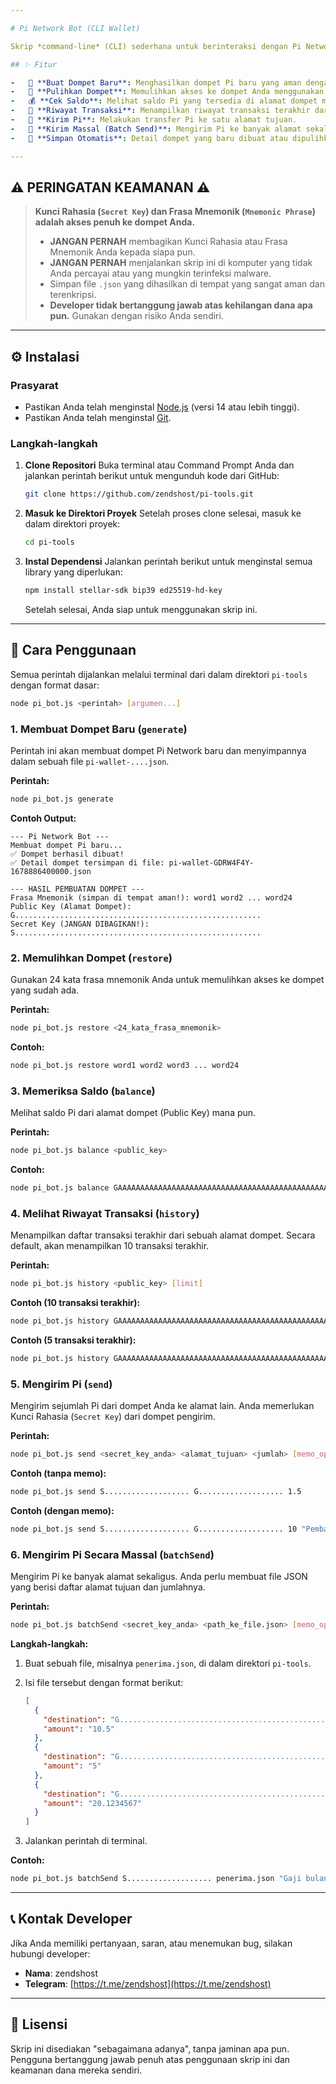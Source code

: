 ```yaml
---

# Pi Network Bot (CLI Wallet)

Skrip *command-line* (CLI) sederhana untuk berinteraksi dengan Pi Network. Skrip ini memungkinkan Anda untuk membuat dompet baru, memulihkan dompet dari frasa mnemonik, memeriksa saldo, melihat riwayat transaksi, dan mengirim koin Pi, termasuk pengiriman massal (*batch send*).

## ✨ Fitur

-   🔐 **Buat Dompet Baru**: Menghasilkan dompet Pi baru yang aman dengan 24 kata frasa mnemonik.
-   🔑 **Pulihkan Dompet**: Memulihkan akses ke dompet Anda menggunakan frasa mnemonik.
-   💰 **Cek Saldo**: Melihat saldo Pi yang tersedia di alamat dompet mana pun.
-   📜 **Riwayat Transaksi**: Menampilkan riwayat transaksi terakhir dari sebuah akun.
-   💸 **Kirim Pi**: Melakukan transfer Pi ke satu alamat tujuan.
-   🚀 **Kirim Massal (Batch Send)**: Mengirim Pi ke banyak alamat sekaligus dalam satu transaksi dari sebuah file JSON.
-   📄 **Simpan Otomatis**: Detail dompet yang baru dibuat atau dipulihkan akan disimpan secara otomatis ke dalam file `.json` untuk referensi.

---
```


## ⚠️ **PERINGATAN KEAMANAN** ⚠️

> **Kunci Rahasia (`Secret Key`) dan Frasa Mnemonik (`Mnemonic Phrase`) adalah akses penuh ke dompet Anda.**
>
> -   **JANGAN PERNAH** membagikan Kunci Rahasia atau Frasa Mnemonik Anda kepada siapa pun.
> -   **JANGAN PERNAH** menjalankan skrip ini di komputer yang tidak Anda percayai atau yang mungkin terinfeksi malware.
> -   Simpan file `.json` yang dihasilkan di tempat yang sangat aman dan terenkripsi.
> -   **Developer tidak bertanggung jawab atas kehilangan dana apa pun.** Gunakan dengan risiko Anda sendiri.

---

## ⚙️ Instalasi

### Prasyarat

-   Pastikan Anda telah menginstal [Node.js](https://nodejs.org/) (versi 14 atau lebih tinggi).
-   Pastikan Anda telah menginstal [Git](https://git-scm.com/).

### Langkah-langkah

1.  **Clone Repositori**
    Buka terminal atau Command Prompt Anda dan jalankan perintah berikut untuk mengunduh kode dari GitHub:
    ```bash
    git clone https://github.com/zendshost/pi-tools.git
    ```

2.  **Masuk ke Direktori Proyek**
    Setelah proses clone selesai, masuk ke dalam direktori proyek:
    ```bash
    cd pi-tools
    ```

3.  **Instal Dependensi**
    Jalankan perintah berikut untuk menginstal semua library yang diperlukan:
    ```bash
    npm install stellar-sdk bip39 ed25519-hd-key
    ```
    Setelah selesai, Anda siap untuk menggunakan skrip ini.

---

## 📖 Cara Penggunaan

Semua perintah dijalankan melalui terminal dari dalam direktori `pi-tools` dengan format dasar:

```bash
node pi_bot.js <perintah> [argumen...]
```

### 1. Membuat Dompet Baru (`generate`)

Perintah ini akan membuat dompet Pi Network baru dan menyimpannya dalam sebuah file `pi-wallet-....json`.

**Perintah:**
```bash
node pi_bot.js generate
```

**Contoh Output:**
```
--- Pi Network Bot ---
Membuat dompet Pi baru...
✅ Dompet berhasil dibuat!
✅ Detail dompet tersimpan di file: pi-wallet-GDRW4F4Y-1678886400000.json

--- HASIL PEMBUATAN DOMPET ---
Frasa Mnemonik (simpan di tempat aman!): word1 word2 ... word24
Public Key (Alamat Dompet): G.......................................................
Secret Key (JANGAN DIBAGIKAN!): S.......................................................
```

### 2. Memulihkan Dompet (`restore`)

Gunakan 24 kata frasa mnemonik Anda untuk memulihkan akses ke dompet yang sudah ada.

**Perintah:**
```bash
node pi_bot.js restore <24_kata_frasa_mnemonik>
```

**Contoh:**
```bash
node pi_bot.js restore word1 word2 word3 ... word24
```

### 3. Memeriksa Saldo (`balance`)

Melihat saldo Pi dari alamat dompet (Public Key) mana pun.

**Perintah:**
```bash
node pi_bot.js balance <public_key>
```

**Contoh:**
```bash
node pi_bot.js balance GAAAAAAAAAAAAAAAAAAAAAAAAAAAAAAAAAAAAAAAAAAAAAAAAAAAAWHF
```

### 4. Melihat Riwayat Transaksi (`history`)

Menampilkan daftar transaksi terakhir dari sebuah alamat dompet. Secara default, akan menampilkan 10 transaksi terakhir.

**Perintah:**
```bash
node pi_bot.js history <public_key> [limit]
```

**Contoh (10 transaksi terakhir):**
```bash
node pi_bot.js history GAAAAAAAAAAAAAAAAAAAAAAAAAAAAAAAAAAAAAAAAAAAAAAAAAAAAWHF
```

**Contoh (5 transaksi terakhir):**
```bash
node pi_bot.js history GAAAAAAAAAAAAAAAAAAAAAAAAAAAAAAAAAAAAAAAAAAAAAAAAAAAAWHF 5
```

### 5. Mengirim Pi (`send`)

Mengirim sejumlah Pi dari dompet Anda ke alamat lain. Anda memerlukan Kunci Rahasia (`Secret Key`) dari dompet pengirim.

**Perintah:**
```bash
node pi_bot.js send <secret_key_anda> <alamat_tujuan> <jumlah> [memo_opsional]
```

**Contoh (tanpa memo):**
```bash
node pi_bot.js send S................... G................... 1.5
```

**Contoh (dengan memo):**
```bash
node pi_bot.js send S................... G................... 10 "Pembayaran untuk barang"
```

### 6. Mengirim Pi Secara Massal (`batchSend`)

Mengirim Pi ke banyak alamat sekaligus. Anda perlu membuat file JSON yang berisi daftar alamat tujuan dan jumlahnya.

**Perintah:**
```bash
node pi_bot.js batchSend <secret_key_anda> <path_ke_file.json> [memo_opsional]
```

**Langkah-langkah:**

1.  Buat sebuah file, misalnya `penerima.json`, di dalam direktori `pi-tools`.
2.  Isi file tersebut dengan format berikut:

    ```json
    [
      {
        "destination": "G.................................................1",
        "amount": "10.5"
      },
      {
        "destination": "G.................................................2",
        "amount": "5"
      },
      {
        "destination": "G.................................................3",
        "amount": "20.1234567"
      }
    ]
    ```

3.  Jalankan perintah di terminal.

**Contoh:**
```bash
node pi_bot.js batchSend S................... penerima.json "Gaji bulanan"
```

---

## 📞 Kontak Developer

Jika Anda memiliki pertanyaan, saran, atau menemukan bug, silakan hubungi developer:

-   **Nama**: zendshost
-   **Telegram**: [https://t.me/zendshost](https://t.me/zendshost)

---

## 📜 Lisensi

Skrip ini disediakan "sebagaimana adanya", tanpa jaminan apa pun. Pengguna bertanggung jawab penuh atas penggunaan skrip ini dan keamanan dana mereka sendiri.
